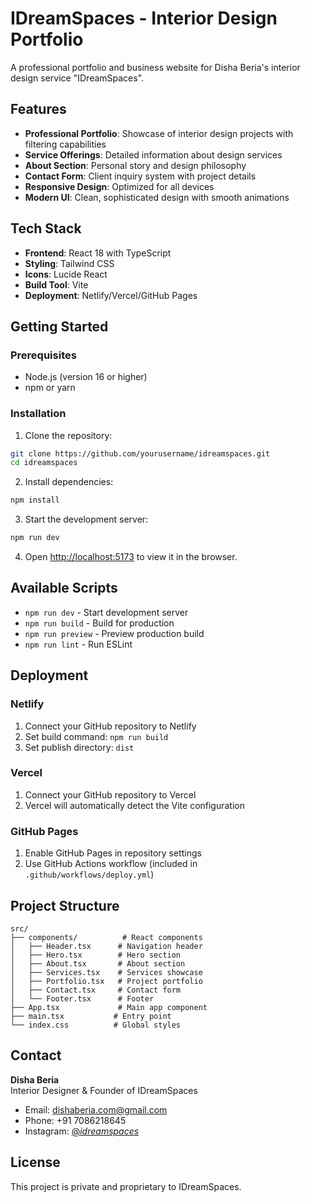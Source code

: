 # IDreamSpaces - Interior Design Portfolio

A professional portfolio and business website for Disha Beria's interior design service "IDreamSpaces".

## Features

- **Professional Portfolio**: Showcase of interior design projects with filtering capabilities
- **Service Offerings**: Detailed information about design services
- **About Section**: Personal story and design philosophy
- **Contact Form**: Client inquiry system with project details
- **Responsive Design**: Optimized for all devices
- **Modern UI**: Clean, sophisticated design with smooth animations

## Tech Stack

- **Frontend**: React 18 with TypeScript
- **Styling**: Tailwind CSS
- **Icons**: Lucide React
- **Build Tool**: Vite
- **Deployment**: Netlify/Vercel/GitHub Pages

## Getting Started

### Prerequisites

- Node.js (version 16 or higher)
- npm or yarn

### Installation

1. Clone the repository:
```bash
git clone https://github.com/yourusername/idreamspaces.git
cd idreamspaces
```

2. Install dependencies:
```bash
npm install
```

3. Start the development server:
```bash
npm run dev
```

4. Open [http://localhost:5173](http://localhost:5173) to view it in the browser.

## Available Scripts

- `npm run dev` - Start development server
- `npm run build` - Build for production
- `npm run preview` - Preview production build
- `npm run lint` - Run ESLint

## Deployment

### Netlify
1. Connect your GitHub repository to Netlify
2. Set build command: `npm run build`
3. Set publish directory: `dist`

### Vercel
1. Connect your GitHub repository to Vercel
2. Vercel will automatically detect the Vite configuration

### GitHub Pages
1. Enable GitHub Pages in repository settings
2. Use GitHub Actions workflow (included in `.github/workflows/deploy.yml`)

## Project Structure

```
src/
├── components/          # React components
│   ├── Header.tsx      # Navigation header
│   ├── Hero.tsx        # Hero section
│   ├── About.tsx       # About section
│   ├── Services.tsx    # Services showcase
│   ├── Portfolio.tsx   # Project portfolio
│   ├── Contact.tsx     # Contact form
│   └── Footer.tsx      # Footer
├── App.tsx             # Main app component
├── main.tsx           # Entry point
└── index.css          # Global styles
```

## Contact

**Disha Beria**  
Interior Designer & Founder of IDreamSpaces

- Email: dishaberia.com@gmail.com
- Phone: +91 7086218645
- Instagram: [@_idreamspaces_](https://www.instagram.com/_idreamspaces_?igsh=MTRtMTVqbmgyZ2s1NA==)

## License

This project is private and proprietary to IDreamSpaces.